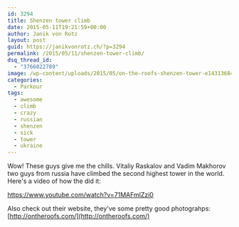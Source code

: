 ```yaml
---
id: 3294
title: Shenzen tower climb
date: 2015-05-11T19:21:59+00:00
author: Janik von Rotz
layout: post
guid: https://janikvonrotz.ch/?p=3294
permalink: /2015/05/11/shenzen-tower-climb/
dsq_thread_id:
  - "3766022789"
image: /wp-content/uploads/2015/05/on-the-roofs-shenzen-tower-e1431368470625.jpg
categories:
  - Parkour
tags:
  - awesome
  - climb
  - crazy
  - russian
  - shenzen
  - sick
  - tower
  - ukraine
---
```

Wow! These guys give me the chills. Vitaliy Raskalov and Vadim Makhorov two guys from russia have climbed the second highest tower in the world. Here's a video of how the did it:

https://www.youtube.com/watch?v=71MAFmlZzi0

Also check out their website, they've some pretty good photograhps: [http://ontheroofs.com/](http://ontheroofs.com/)